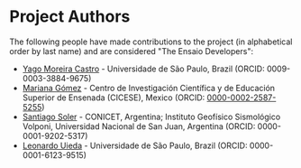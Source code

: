 # Project Authors

The following people have made contributions to the project (in alphabetical
order by last name) and are considered "The Ensaio Developers":

* [Yago Moreira Castro](https://github.com/YagoMCastro) - Universidade de São Paulo, Brazil (ORCID: 0009-0003-3884-9675)
* [Mariana Gómez](https://github.com/MGomezN) - Centro de Investigación Científica y de Educación Superior de Ensenada (CICESE), Mexico (ORCID: [0000-0002-2587-5255](https://orcid.org/0000-0002-2587-5255))
* [Santiago Soler](https://github.com/santisoler) - CONICET, Argentina; Instituto Geofísico Sismológico Volponi, Universidad Nacional de San Juan, Argentina (ORCID: 0000-0001-9202-5317)
* [Leonardo Uieda](https://github.com/leouieda) - Universidade de São Paulo, Brazil (ORCID: 0000-0001-6123-9515)
